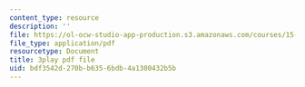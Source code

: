 ```yaml
---
content_type: resource
description: ''
file: https://ol-ocw-studio-app-production.s3.amazonaws.com/courses/15-s12-blockchain-and-money-fall-2018/bdf3542d270bb6356bdb4a1300432b5b_w7HDA8gUbpQ.pdf
file_type: application/pdf
resourcetype: Document
title: 3play pdf file
uid: bdf3542d-270b-b635-6bdb-4a1300432b5b
---
```

